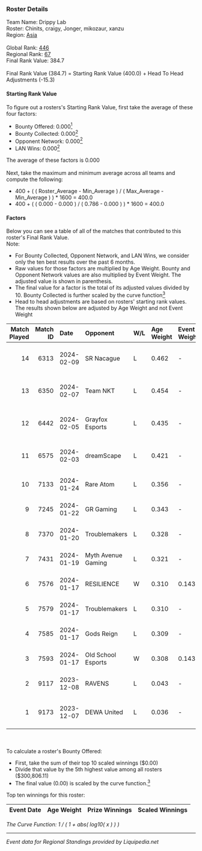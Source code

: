 ### Roster Details<br />
Team Name: Drippy Lab<br />
Roster: Chinits, craigy, Jonger, mikozaur, xanzu<br />
Region: [Asia]( ../standings_asia.md)<br />
<br />
Global Rank: [446](../standings_global.md)<br />
Regional Rank: [67]( ../standings_asia.md)<br />
Final Rank Value:  384.7<br />
<br />
Final Rank Value (384.7) = Starting Rank Value (400.0) + Head To Head Adjustments (-15.3)<br />

#### Starting Rank Value<br />
To figure out a rosters's Starting Rank Value, first take the average of these four factors:<br />
- Bounty Offered: 0.000[<sup>1</sup>](#table2)
- Bounty Collected: 0.000[<sup>2</sup>](#table1)
- Opponent Network: 0.000[<sup>2</sup>](#table1)
- LAN Wins: 0.000[<sup>2</sup>](#table1)

The average of these factors is 0.000<br />
<br />
Next, take the maximum and minimum average across all teams and compute the following:<br />
- 400 + ( ( Roster_Average - Min_Average ) / ( Max_Average - Min_Average ) ) * 1600 = 400.0
- 400 + ( ( 0.000 - 0.000 ) / ( 0.786 - 0.000 ) ) * 1600 = 400.0


#### Factors<br />
Below you can see a table of all of the matches that contributed to this roster's Final Rank Value.<br />
Note:<br />

- For Bounty Collected, Opponent Network, and LAN Wins, we consider only the ten best results over the past 6 months.
- Raw values for those factors are multiplied by Age Weight. Bounty and Opponent Network values are also multiplied by Event Weight. The adjusted value is shown in parenthesis.
- The final value for a factor is the total of its adjusted values divided by 10. Bounty Collected is further scaled by the curve function[<sup>3</sup>](#curveFunction)
- Head to head adjustments are based on rosters' starting rank values. The results shown below are adjusted by Age Weight and not Event Weight
<span id="table1"></span><br />


| Match Played | Match ID | Date       | Opponent           | W/L | Age Weight | Event Weight | Bounty Collected | Opponent Network | LAN Wins  | H2H Adj. | Roster                                    |
| -: | -: | :- | :- | :- | :- | :- | :- | :- | :- | -: | :- |
|           14 |     6313 | 2024-02-09 | SR Nacague         | L   | 0.462      | -            | -                | -                | -         |    -7.23 | Chinits, craigy, Jonger, mikozaur, xanzu  |
|           13 |     6350 | 2024-02-07 | Team NKT           | L   | 0.454      | -            | -                | -                | -         |    -1.70 | Chinits, craigy, Jonger, mikozaur, xanzu  |
|           12 |     6442 | 2024-02-05 | Grayfox Esports    | L   | 0.435      | -            | -                | -                | -         |    -2.34 | Chinits, craigy, Jonger, mikozaur, xanzu  |
|           11 |     6575 | 2024-02-03 | dreamScape         | L   | 0.421      | -            | -                | -                | -         |    -2.93 | Chinits, craigy, Jonger, mikozaur, xanzu  |
|           10 |     7133 | 2024-01-24 | Rare Atom          | L   | 0.356      | -            | -                | -                | -         |    -1.63 | Chinits, craigy, Jaro, Jonger, mikozu     |
|            9 |     7245 | 2024-01-22 | GR Gaming          | L   | 0.343      | -            | -                | -                | -         |    -1.16 | Chinits, craigy, Jonger, mikozu, xanzu    |
|            8 |     7370 | 2024-01-20 | Troublemakers      | L   | 0.328      | -            | -                | -                | -         |    -2.02 | Chinits, craigy, Jonger, mikozu, xanzu    |
|            7 |     7431 | 2024-01-19 | Myth Avenue Gaming | L   | 0.321      | -            | -                | -                | -         |    -1.77 | Chinits, craigy, FRiGHT, Jonger, mikozu   |
|            6 |     7576 | 2024-01-17 | RESILIENCE         | W   | 0.310      | 0.143        | 0.000 (0.000)    | 0.008 (0.000)    | 0 (0.000) |     4.87 | Chinits, craigy, Jonger, mikozu, xanzu    |
|            5 |     7579 | 2024-01-17 | Troublemakers      | L   | 0.310      | -            | -                | -                | -         |    -1.83 | Chinits, craigy, Jonger, mikozu, xanzu    |
|            4 |     7585 | 2024-01-17 | Gods Reign         | L   | 0.309      | -            | -                | -                | -         |    -1.55 | Chinits, craigy, Jonger, mikozu, xanzu    |
|            3 |     7593 | 2024-01-17 | Old School Esports | W   | 0.308      | 0.143        | 0.000 (0.000)    | 0.000 (0.000)    | 0 (0.000) |     4.84 | Chinits, craigy, Jonger, mikozu, xanzu    |
|            2 |     9117 | 2023-12-08 | RAVENS             | L   | 0.043      | -            | -                | -                | -         |    -0.67 | AXE1, FurtVe, gangstarr, Mortal, nel      |
|            1 |     9173 | 2023-12-07 | DEWA United        | L   | 0.036      | -            | -                | -                | -         |    -0.17 | Jaytzyy, klipp, marsyA, WasteOfAmmo, Whis |

<br />
<span id="table2"></span><br />
To calculate a roster's Bounty Offered:<br />

- First, take the sum of their top 10 scaled winnings ($0.00)
- Divide that value by the 5th highest value among all rosters ($300,806.11)
- The final value (0.00) is scaled by the curve function.[<sup>3</sup>](#curveFunction)

Top ten winnings for this roster:<br />

| Event Date | Age Weight | Prize Winnings | Scaled Winnings |
| :- | -: | :- | :- |


<span id="curveFunction"></span>_The Curve Function: 1 / ( 1 + abs( log10( x ) ) )_<br />

---
_Event data for Regional Standings provided by Liquipedia.net_<br />
